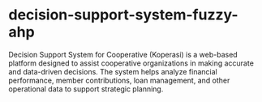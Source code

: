 # decision-support-system-fuzzy-ahp
Decision Support System for Cooperative (Koperasi) is a web-based platform designed to assist cooperative organizations in making accurate and data-driven decisions. The system helps analyze financial performance, member contributions, loan management, and other operational data to support strategic planning.
